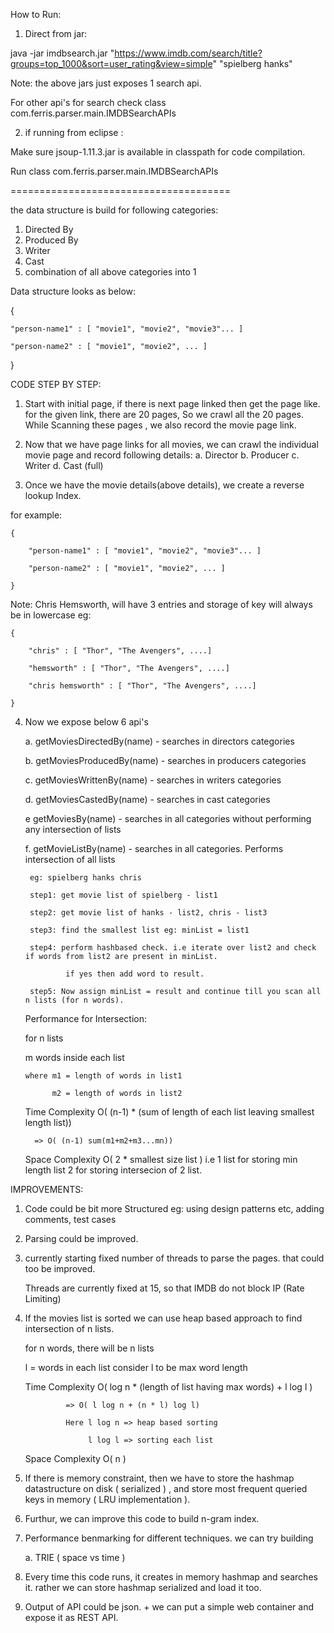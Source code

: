 How to Run:

1. Direct from jar:

java -jar imdbsearch.jar "https://www.imdb.com/search/title?groups=top_1000&sort=user_rating&view=simple" "spielberg hanks"

Note: the above jars just exposes 1 search api.

For other api's for search check class com.ferris.parser.main.IMDBSearchAPIs

2. if running from eclipse :

Make sure jsoup-1.11.3.jar is available in classpath for code compilation.

Run class 
com.ferris.parser.main.IMDBSearchAPIs

======================================

the data structure is build for following categories:
1. Directed By
2. Produced By
3. Writer
4. Cast
5. combination of all above categories into 1

Data structure looks as below:


{

	"person-name1" : [ "movie1", "movie2", "movie3"... ]
  
	"person-name2" : [ "movie1", "movie2", ... ]
  
}



CODE STEP BY STEP:

1. Start with initial page, if there is next page linked then get the page like. for the given link, there are 20 pages,
So we crawl all the 20 pages. While Scanning these pages , we also record the movie page link.

2. Now that we have page links for all movies, we can crawl the individual movie page and record following details:
 	a. Director
 	b. Producer
 	c. Writer
 	d. Cast (full)
  
 3. Once we have the movie details(above details), we create a reverse lookup Index.
 
  for example: 
  
	{
  
		"person-name1" : [ "movie1", "movie2", "movie3"... ]
    
		"person-name2" : [ "movie1", "movie2", ... ]
    
	}
Note: Chris Hemsworth, will have 3 entries and storage of key will always be in lowercase
	eg:
  
	{
  
		"chris" : [ "Thor", "The Avengers", ....]
    
		"hemsworth" : [ "Thor", "The Avengers", ....]
    
		"chris hemsworth" : [ "Thor", "The Avengers", ....]
    
	}

4. Now we expose below 6 api's

	a. getMoviesDirectedBy(name) - searches in directors categories
  
	b. getMoviesProducedBy(name) - searches in producers categories
  
	c. getMoviesWrittenBy(name) - searches in writers categories
  
	d. getMoviesCastedBy(name) - searches in cast categories
  
	e  getMoviesBy(name)        - searches in all categories without performing any intersection of lists
  
	f. getMovieListBy(name)  -  searches in all categories. Performs intersection of all lists 
  
		eg: spielberg hanks chris
    
		step1: get movie list of spielberg - list1
    
		step2: get movie list of hanks - list2, chris - list3
    
		step3: find the smallest list eg: minList = list1
    
		step4: perform hashbased check. i.e iterate over list2 and check if words from list2 are present in minList.
    
				if yes then add word to result.
        
		step5: Now assign minList = result and continue till you scan all n lists (for n words). 
    
		
		
	Performance for Intersection:
  
	 for n lists
   
	 m words inside each list
   
	   where m1 = length of words in list1
     
	   		 m2 = length of words in list2
         
	 Time Complexity O( (n-1) * (sum of length of each list leaving smallest length list))
   
	     => O( (n-1) sum(m1+m2+m3...mn))
       
	 Space Complexity O( 2 * smallest size list ) i.e 1 list for storing min length list 2 for storing intersecion of 2 list.
   
		            
	
IMPROVEMENTS:

1. Code could be bit more Structured eg: using design patterns etc, adding comments, test cases

2. Parsing could be improved.

3. currently starting fixed number of threads to parse the pages. that could too be improved.

   Threads are currently fixed at 15, so that IMDB do not block IP (Rate Limiting)
   
4. If the movies list is sorted we can use heap based approach to find intersection of n lists.

	 for n words, there will be n lists
   
	 l = words in each list consider l to be max word length
   
 	 Time Complexity O( log n * (length of list having max words) + l log l )
   
 	 			=> O( l log n + (n * l) log l)
 	 			
 	 			Here l log n => heap based sorting
        
 	 			     l log l => sorting each list
 	 			  
	 Space Complexity O( n ) 
 
5. If there is memory constraint, then we have to store the hashmap datastructure on disk ( serialized ) , and store most frequent queried keys in memory ( LRU implementation ).

6. Furthur, we can improve this code to build n-gram index.

7. Performance benmarking for different techniques. we can try building

   a. TRIE  ( space vs time )
   
8. Every time this code runs, it creates in memory hashmap and searches it. rather we can store hashmap serialized and load it too.

9. Output of API could be json. + we can put a simple web container and expose it as REST API.
